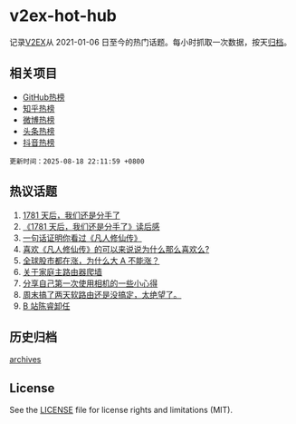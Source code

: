 # v2ex-hot-hub

 记录[V2EX](https://www.v2ex.com/)从 2021-01-06 日至今的热门话题。每小时抓取一次数据，按天[归档](archives)。
 
 ## 相关项目

- [GitHub热榜](https://github.com/snaildev/github-hot-hub)
- [知乎热榜](https://github.com/snaildev/zhihu-hot-hub)
- [微博热榜](https://github.com/snaildev/weibo-hot-hub)
- [头条热榜](https://github.com/snaildev/toutiao-hot-hub)
- [抖音热榜](https://github.com/snaildev/douyin-hot-hub)


 `更新时间：2025-08-18 22:11:59 +0800`

## 热议话题

1. [1781 天后，我们还是分手了](https://www.v2ex.com/t/1153086)
1. [《1781 天后，我们还是分手了》读后感](https://www.v2ex.com/t/1153126)
1. [一句话证明你看过《凡人修仙传》](https://www.v2ex.com/t/1153055)
1. [喜欢《凡人修仙传》的可以来说说为什么那么喜欢么?](https://www.v2ex.com/t/1153083)
1. [全球股市都在涨，为什么大 A 不能涨？](https://www.v2ex.com/t/1153073)
1. [关于家庭主路由器爬墙](https://www.v2ex.com/t/1153109)
1. [分享自己第一次使用相机的一些小心得](https://www.v2ex.com/t/1153119)
1. [周末搞了两天软路由还是没搞定，太绝望了。](https://www.v2ex.com/t/1153058)
1. [B 站陈睿卸任](https://www.v2ex.com/t/1153123)

## 历史归档

[archives](archives)

## License

See the [LICENSE](LICENSE) file for license rights and limitations (MIT).
